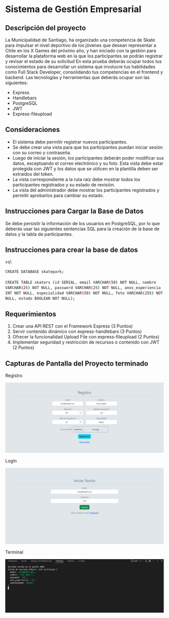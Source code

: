 # Sistema de Gestión Empresarial

## Descripción del proyecto

La Municipalidad de Santiago, ha organizado una competencia de Skate para impulsar el nivel
deportivo de los jóvenes que desean representar a Chile en los X Games del próximo año, y
han iniciado con la gestión para desarrollar la plataforma web en la que los participantes se
podrán registrar y revisar el estado de su solicitud
En esta prueba deberás ocupar todos tus conocimientos para desarrollar un sistema que
involucre tus habilidades como Full Stack Developer, consolidando tus competencias en el
frontend y backend.
Las tecnologías y herramientas que deberás ocupar son las siguientes:
- Express
- Handlebars
- PostgreSQL
- JWT
- Express-fileupload

## Consideraciones

-  El sistema debe permitir registrar nuevos participantes.
-  Se debe crear una vista para que los participantes puedan iniciar sesión con su correo
y contraseña.
-  Luego de iniciar la sesión, los participantes deberán poder modificar sus datos,
exceptuando el correo electrónico y su foto. Esta vista debe estar protegida con JWT
y los datos que se utilicen en la plantilla deben ser extraídos del token.
-  La vista correspondiente a la ruta raíz debe mostrar todos los participantes
registrados y su estado de revisión.
-  La vista del administrador debe mostrar los participantes registrados y permitir
aprobarlos para cambiar su estado.

## Instrucciones para Cargar la Base de Datos 

Se debe persistir la información de los usuarios en PostgreSQL, por lo que deberás usar las
siguientes sentencias SQL para la creación de la base de datos y la tabla de participantes.

## Instrucciones para crear la base de datos


```bash
sql
```

```bash
CREATE DATABASE skatepark;

CREATE TABLE skaters (id SERIAL, email VARCHAR(50) NOT NULL, nombre
VARCHAR(25) NOT NULL, password VARCHAR(25) NOT NULL, anos_experiencia
INT NOT NULL, especialidad VARCHAR(50) NOT NULL, foto VARCHAR(255) NOT
NULL, estado BOOLEAN NOT NULL);

```

## Requerimientos
1. Crear una API REST con el Framework Express (3 Puntos)
2. Servir contenido dinámico con express-handlebars (3 Puntos)
3. Ofrecer la funcionalidad Upload File con express-fileupload (2 Puntos)
4. Implementar seguridad y restricción de recursos o contenido con JWT (2 Puntos)

## Capturas de Pantalla del Proyecto terminado
Registro

![Imagenes](public/uploads/Screenshot_1.png)

Login

![Imagenes](public/uploads/Screenshot_2.png)


Terminal

![Imagenes](public/uploads/Screenshot_3.png)
